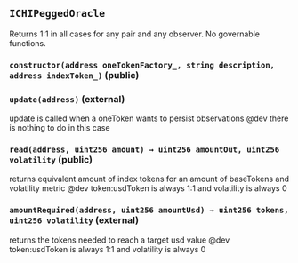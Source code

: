 ## `ICHIPeggedOracle`

Returns 1:1 in all cases for any pair and any observer. No governable functions.




### `constructor(address oneTokenFactory_, string description, address indexToken_)` (public)





### `update(address)` (external)

update is called when a oneToken wants to persist observations
     @dev there is nothing to do in this case



### `read(address, uint256 amount) → uint256 amountOut, uint256 volatility` (public)

returns equivalent amount of index tokens for an amount of baseTokens and volatility metric
     @dev token:usdToken is always 1:1 and volatility is always 0



### `amountRequired(address, uint256 amountUsd) → uint256 tokens, uint256 volatility` (external)

returns the tokens needed to reach a target usd value
     @dev token:usdToken is always 1:1 and volatility is always 0




